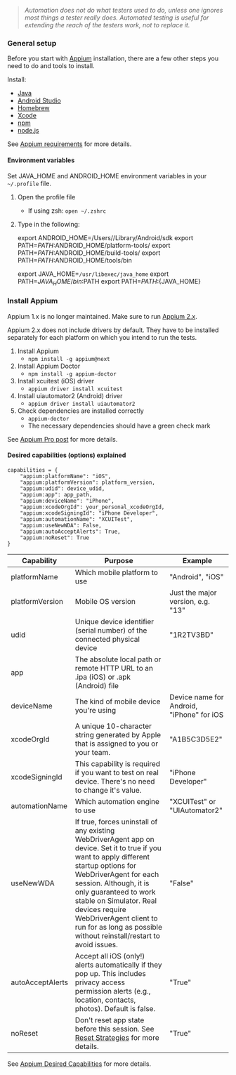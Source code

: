 > *Automation does not do what testers used to do, unless one ignores most things a tester really does. Automated testing is useful for extending the reach of the testers work, not to replace it.*

### General setup

Before you start with [Appium](https://appium.io/) installation, there are a few other steps you need to do and tools to install.

Install:

* [Java](https://www.java.com/en/)
* [Android Studio](https://developer.android.com/studio/)
* [Homebrew](https://brew.sh/)
* [Xcode](https://developer.apple.com/support/xcode/)
* [npm](https://docs.npmjs.com/)
* [node.js](https://nodejs.org/en/)

See [Appium requirements](https://github.com/appium/appium#requirements) for more details.

#### Environment variables

Set JAVA_HOME and ANDROID_HOME environment variables in your `~/.profile` file.

1. Open the profile file
   - If using zsh: `open ~/.zshrc` 
2. Type in the following:


    export ANDROID_HOME=/Users/<username>/Library/Android/sdk
    export PATH=$PATH:$ANDROID_HOME/platform-tools/
    export PATH=$PATH:$ANDROID_HOME/build-tools/<version>
    export PATH=$PATH:$ANDROID_HOME/tools/bin
    
    export JAVA_HOME=`/usr/libexec/java_home`
    export PATH=${JAVA_HOME}/bin:$PATH
    export PATH=${PATH}:${JAVA_HOME}


### Install Appium

Appium 1.x is no longer maintained. Make sure to run [Appium 2.x](https://github.com/appium/appium).

Appium 2.x does not include drivers by default. They have to be installed separately for each platform on which you intend to run the tests.

1. Install Appium
    - `npm install -g appium@next`
2. Install Appium Doctor
   - `npm install -g appium-doctor`
3. Install xcuitest (iOS) driver
   - `appium driver install xcuitest`
4. Install uiautomator2 (Android) driver
   - `appium driver install uiautomator2`
5. Check dependencies are installed correctly
   - `appium-doctor`
   - The necessary dependencies should have a green check mark

See [Appium Pro post](https://appiumpro.com/editions/122-installing-appium-20-and-the-driver-and-plugins-cli) for more details.


#### Desired capabilities (options) explained

    capabilities = {
        "appium:platformName": "iOS",
        "appium:platformVersion": platform_version,
        "appium:udid": device_udid,
        "appium:app": app_path,
        "appium:deviceName": "iPhone",
        "appium:xcodeOrgId": your_personal_xcodeOrgId,
        "appium:xcodeSigningId": "iPhone Developer",
        "appium:automationName": "XCUITest",
        "appium:useNewWDA": False,
        "appium:autoAcceptAlerts": True,
        "appium:noReset": True
    }


| Capability       | Purpose                                                                                                                                                                                                                                                                                                                                                      | Example                                   |
|------------------|--------------------------------------------------------------------------------------------------------------------------------------------------------------------------------------------------------------------------------------------------------------------------------------------------------------------------------------------------------------|-------------------------------------------|
| platformName     | Which mobile platform to use                                                                                                                                                                                                                                                                                                                                 | "Android", "iOS"                          |
| platformVersion  | Mobile OS version                                                                                                                                                                                                                                                                                                                                            | Just the major version, e.g. "13"         |
| udid             | Unique device identifier (serial number) of the connected physical device                                                                                                                                                                                                                                                                                    | "1R2TV3BD"                                |
| app              | The absolute local path or remote HTTP URL to an .ipa (iOS) or .apk (Android) file                                                                                                                                                                                                                                                                           ||
| deviceName       | The kind of mobile device you're using                                                                                                                                                                                                                                                                                                                       | Device name for Android, "iPhone" for iOS |
| xcodeOrgId       | A unique 10-character string generated by Apple that is assigned to you or your team.                                                                                                                                                                                                                                                                        | "A1B5C3D5E2"                              |
| xcodeSigningId   | This capability is required if you want to test on real device. There's no need to change it's value.                                                                                                                                                                                                                                                        | "iPhone Developer"                        |
| automationName   | Which automation engine to use                                                                                                                                                                                                                                                                                                                               | "XCUITest" or "UIAutomator2"              |
| useNewWDA        | If true, forces uninstall of any existing WebDriverAgent app on device. Set it to true if you want to apply different startup options for WebDriverAgent for each session. Although, it is only guaranteed to work stable on Simulator. Real devices require WebDriverAgent client to run for as long as possible without reinstall/restart to avoid issues. | "False"                                   |
| autoAcceptAlerts | Accept all iOS (only!) alerts automatically if they pop up. This includes privacy access permission alerts (e.g., location, contacts, photos). Default is false.                                                                                                                                                                                             | "True"                                    |
| noReset          | Don't reset app state before this session. See [Reset Strategies](http://appium.io/docs/en/writing-running-appium/other/reset-strategies/index.html) for more details.                                                                                                                                                                                       | "True"                                    |

See [Appium Desired Capabilities](https://appium.io/docs/en/writing-running-appium/caps/#appium-desired-capabilities) for more details.